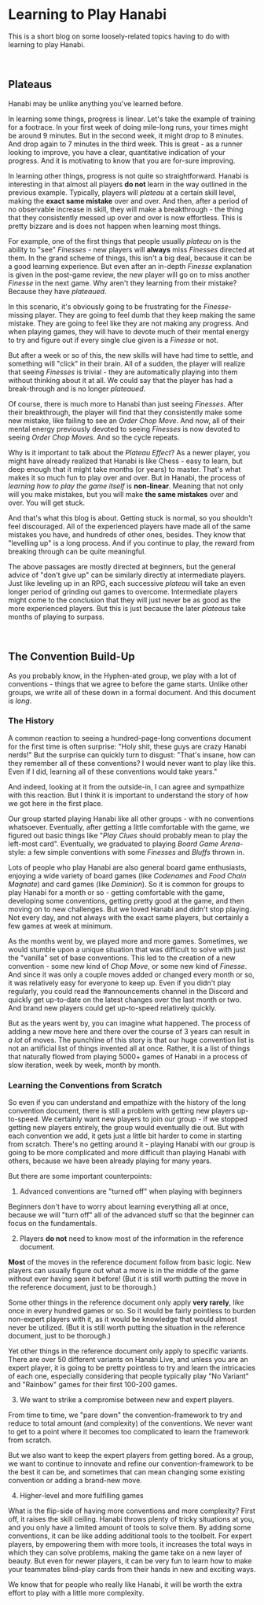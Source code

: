 # Learning to Play Hanabi

This is a short blog on some loosely-related topics having to do with learning to play Hanabi.

<br />

## Plateaus

Hanabi may be unlike anything you've learned before.

In learning some things, progress is linear. Let's take the example of training for a footrace. In your first week of doing mile-long runs, your times might be around 9 minutes. But in the second week, it might drop to 8 minutes. And drop again to 7 minutes in the third week. This is great - as a runner looking to improve, you have a clear, quantitative indication of your progress. And it is motivating to know that you are for-sure improving.

In learning other things, progress is not quite so straightforward. Hanabi is interesting in that almost all players **do not** learn in the way outlined in the previous example. Typically, players will *plateau* at a certain skill level, making the **exact same mistake** over and over. And then, after a period of no observable increase in skill, they will make a breakthrough - the thing that they consistently messed up over and over is now effortless. This is pretty bizzare and is does not happen when learning most things.

For example, one of the first things that people usually *plateau* on is the ability to "see" *Finesses* - new players will **always** miss *Finesses* directed at them. In the grand scheme of things, this isn't a big deal, because it can be a good learning experience. But even after an in-depth *Finesse* explanation is given in the post-game review, the new player will go on to miss another *Finesse* in the next game. Why aren't they learning from their mistake? Because they have *plateaued*.

In this scenario, it's obviously going to be frustrating for the *Finesse*-missing player. They are going to feel dumb that they keep making the same mistake. They are going to feel like they are not making any progress. And when playing games, they will have to devote much of their mental energy to try and figure out if every single clue given is a *Finesse* or not.

But after a week or so of this, the new skills will have had time to settle, and something will "click" in their brain. All of a sudden, the player will realize that seeing *Finesses* is trivial - they are automatically playing into them without thinking about it at all. We could say that the player has had a break-through and is no longer *plateaued*.

Of course, there is much more to Hanabi than just seeing *Finesses*. After their breakthrough, the player will find that they consistently make some new mistake, like failing to see an *Order Chop Move*. And now, all of their mental energy previously devoted to seeing *Finesses* is now devoted to seeing *Order Chop Moves*. And so the cycle repeats.

Why is it important to talk about the *Plateau Effect*? As a newer player, you might have already realized that Hanabi is like Chess - easy to learn, but deep enough that it might take months (or years) to master. That's what makes it so much fun to play over and over. But in Hanabi, the process of *learning how to play the game itself* is **non-linear**. Meaning that not only will you make mistakes, but you will make **the same mistakes** over and over. You will get stuck.

And that's what this blog is about. Getting stuck is normal, so you shouldn't feel discouraged. All of the experienced players have made all of the same mistakes you have, and hundreds of other ones, besides. They know that "levelling up" is a long process. And if you continue to play, the reward from breaking through can be quite meaningful.

The above passages are mostly directed at beginners, but the general advice of "don't give up" can be similarly directly at intermediate players. Just like leveling up in an RPG, each successive *plateau* will take an even longer period of grinding out games to overcome. Intermediate players might come to the conclusion that they will just never be as good as the more experienced players. But this is just because the later *plateaus* take months of playing to surpass.

<br />

## The Convention Build-Up

As you probably know, in the Hyphen-ated group, we play with a lot of conventions - things that we agree to before the game starts. Unlike other groups, we write all of these down in a formal document. And this document is *long*.

### The History

A common reaction to seeing a hundred-page-long conventions document for the first time is often surprise: "Holy shit, these guys are crazy Hanabi nerds!" But the surprise can quickly turn to disgust: "That's insane, how can they remember all of these conventions? I would never want to play like this. Even if I did, learning all of these conventions would take years."

And indeed, looking at it from the outside-in, I can agree and sympathize with this reaction. But I think it is important to understand the story of how we got here in the first place.

Our group started playing Hanabi like all other groups - with no conventions whatsoever. Eventually, after getting a little comfortable with the game, we figured out basic things like "*Play Clues* should probably mean to play the left-most card". Eventually, we graduated to playing *Board Game Arena*-style: a few simple conventions with some *Finesses* and *Bluffs* thrown in.

Lots of people who play Hanabi are also general board game enthusiasts, enjoying a wide variety of board games (like *Codenames* and *Food Chain Magnate*) and card games (like *Dominion*). So it is common for groups to play Hanabi for a month or so - getting comfortable with the game, developing some conventions, getting pretty good at the game, and then moving on to new challenges. But we loved Hanabi and didn't stop playing. Not every day, and not always with the exact same players, but certainly a few games at week at minimum.

As the months went by, we played more and more games. Sometimes, we would stumble upon a unique situation that was difficult to solve with just the "vanilla" set of base conventions. This led to the creation of a new convention - some new kind of *Chop Move*, or some new kind of *Finesse*. And since it was only a couple moves added or changed every month or so, it was relatively easy for everyone to keep up. Even if you didn't play regularly, you could read the #announcements channel in the Discord and quickly get up-to-date on the latest changes over the last month or two. And brand new players could get up-to-speed relatively quickly.

But as the years went by, you can imagine what happened. The process of adding a new move here and there over the course of 3 years can result in *a lot* of moves. The punchline of this story is that our huge convention list is not an artificial list of things invented all at once. Rather, it is a list of things that naturally flowed from playing 5000+ games of Hanabi in a process of slow iteration, week by week, month by month.

### Learning the Conventions from Scratch

So even if you can understand and empathize with the history of the long convention document, there is still a problem with getting new players up-to-speed. We certainly want new players to join our group - if we stopped getting new players entirely, the group would eventually die out. But with each convention we add, it gets just a little bit harder to come in starting from scratch. There's no getting around it - playing Hanabi with our group is going to be more complicated and more difficult than playing Hanabi with others, because we have been already playing for many years.

But there are some important counterpoints:

1) Advanced conventions are "turned off" when playing with beginners

Beginners don't have to worry about learning everything all at once, because we will "turn off" all of the advanced stuff so that the beginner can focus on the fundamentals.

2) Players **do not** need to know most of the information in the reference document.

**Most** of the moves in the reference document follow from basic logic. New players can usually figure out what a move is in the middle of the game without ever having seen it before! (But it is still worth putting the move in the reference document, just to be thorough.)

Some other things in the reference document only apply **very rarely**, like once in every hundred games or so. So it would be fairly pointless to burden non-expert players with it, as it would be knowledge that would almost never be utilized. (But it is still worth putting the situation in the reference document, just to be thorough.)

Yet other things in the reference document only apply to specific variants. There are over 50 different variants on Hanabi Live, and unless you are an expert player, it is going to be pretty pointless to try and learn the intricacies of each one, especially considering that people typically play "No Variant" and "Rainbow" games for their first 100-200 games.

3) We want to strike a compromise between new and expert players.

From time to time, we "pare down" the convention-framework to try and reduce to total amount (and complexity) of the conventions. We never want to get to a point where it becomes too complicated to learn the framework from scratch.

But we also want to keep the expert players from getting bored. As a group, we want to continue to innovate and refine our convention-framework to be the best it can be, and sometimes that can mean changing some existing convention or adding a brand-new move.

4) Higher-level and more fulfilling games

What is the flip-side of having more conventions and more complexity? First off, it raises the skill ceiling. Hanabi throws plenty of tricky situations at you, and you only have a limited amount of tools to solve them. By adding some conventions, it can be like adding additional tools to the toolbelt. For expert players, by empowering them with more tools, it increases the total ways in which they can solve problems, making the game take on a new layer of beauty. But even for newer players, it can be very fun to learn how to make your teammates blind-play cards from their hands in new and exciting ways.

We know that for people who really like Hanabi, it will be worth the extra effort to play with a little more complexity.

